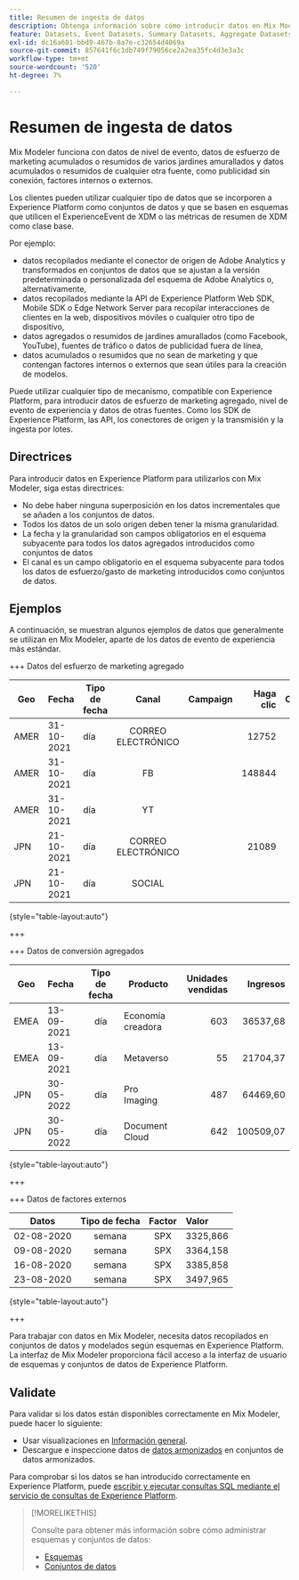 ```yaml
---
title: Resumen de ingesta de datos
description: Obtenga información sobre cómo introducir datos en Mix Modeler.
feature: Datasets, Event Datasets, Summary Datasets, Aggregate Datasets
exl-id: dc16a601-bbd9-467b-8a7e-c32654d4069a
source-git-commit: 857641f6c1db749f79056ce2a2ea35fc4d3e3a3c
workflow-type: tm+mt
source-wordcount: '520'
ht-degree: 7%

---
```


# Resumen de ingesta de datos

Mix Modeler funciona con datos de nivel de evento, datos de esfuerzo de marketing acumulados o resumidos de varios jardines amurallados y datos acumulados o resumidos de cualquier otra fuente, como publicidad sin conexión, factores internos o externos.

Los clientes pueden utilizar cualquier tipo de datos que se incorporen a Experience Platform como conjuntos de datos y que se basen en esquemas que utilicen el ExperienceEvent de XDM o las métricas de resumen de XDM como clase base.

Por ejemplo:

* datos recopilados mediante el conector de origen de Adobe Analytics y transformados en conjuntos de datos que se ajustan a la versión predeterminada o personalizada del esquema de Adobe Analytics o, alternativamente,
* datos recopilados mediante la API de Experience Platform Web SDK, Mobile SDK o Edge Network Server para recopilar interacciones de clientes en la web, dispositivos móviles o cualquier otro tipo de dispositivo,
* datos agregados o resumidos de jardines amurallados (como Facebook, YouTube), fuentes de tráfico o datos de publicidad fuera de línea,
* datos acumulados o resumidos que no sean de marketing y que contengan factores internos o externos que sean útiles para la creación de modelos.

Puede utilizar cualquier tipo de mecanismo, compatible con Experience Platform, para introducir datos de esfuerzo de marketing agregado, nivel de evento de experiencia y datos de otras fuentes. Como los SDK de Experience Platform, las API, los conectores de origen y la transmisión y la ingesta por lotes.


## Directrices

Para introducir datos en Experience Platform para utilizarlos con Mix Modeler, siga estas directrices:

* No debe haber ninguna superposición en los datos incrementales que se añaden a los conjuntos de datos.
* Todos los datos de un solo origen deben tener la misma granularidad.
* La fecha y la granularidad son campos obligatorios en el esquema subyacente para todos los datos agregados introducidos como conjuntos de datos
* El canal es un campo obligatorio en el esquema subyacente para todos los datos de esfuerzo/gasto de marketing introducidos como conjuntos de datos.


## Ejemplos

A continuación, se muestran algunos ejemplos de datos que generalmente se utilizan en Mix Modeler, aparte de los datos de evento de experiencia más estándar.

+++ Datos del esfuerzo de marketing agregado

| Geo | Fecha | Tipo de fecha | Canal | Campaign | Haga clic | Obtenido | Participación | Impresión | Open | Propio | Enviado | Gasto |
|---|:--|---|:---:|---|--:|---|--:|---|---|---|--:|--:|
| AMER | 31-10-2021 | día | CORREO ELECTRÓNICO | | 12752 | | | | | | 1132945 | |
| AMER | 31-10-2021 | día | FB | | 148844 | | | | | | | 42111 |
| AMER | 31-10-2021 | día | YT | | | | 2314452 | | | | | 10540 |
| JPN | 21-10-2021 | día | CORREO ELECTRÓNICO | | 21089 | | | | | | 3283626 | |
| JPN | 21-10-2021 | día | SOCIAL | | | | 621 | | | | | 74512 |

{style="table-layout:auto"}

+++

+++ Datos de conversión agregados

| Geo | Fecha | Tipo de fecha | Producto | Unidades vendidas | Ingresos |
|---|:---|:---:|---|--:|--:|
| EMEA | 13-09-2021 | día | Economía creadora | 603 | 36537,68 |
| EMEA | 13-09-2021 | día | Metaverso | 55 | 21704,37 |
| JPN | 30-05-2022 | día | Pro Imaging | 487 | 64469,60 |
| JPN | 30-05-2022 | día | Document Cloud | 642 | 100509,07 |

{style="table-layout:auto"}

+++

+++ Datos de factores externos

| Datos | Tipo de fecha | Factor | Valor |
|---|:---:|:---:|:---|
| 02-08-2020 | semana | SPX | 3325,866 |
| 09-08-2020 | semana | SPX | 3364,158 |
| 16-08-2020 | semana | SPX | 3385,858 |
| 23-08-2020 | semana | SPX | 3497,965 |

{style="table-layout:auto"}

+++

Para trabajar con datos en Mix Modeler, necesita datos recopilados en conjuntos de datos y modelados según esquemas en Experience Platform. La interfaz de Mix Modeler proporciona fácil acceso a la interfaz de usuario de esquemas y conjuntos de datos de Experience Platform.


## Validate

Para validar si los datos están disponibles correctamente en Mix Modeler, puede hacer lo siguiente:

* Usar visualizaciones en [Información general](/help/overview.md).
* Descargue e inspeccione datos de [datos armonizados](/help/harmonize-data/overview.md) en conjuntos de datos armonizados.

Para comprobar si los datos se han introducido correctamente en Experience Platform, puede [escribir y ejecutar consultas SQL mediante el servicio de consultas de Experience Platform](https://experienceleague.adobe.com/en/docs/experience-platform/query/home).


>[!MORELIKETHIS]
>
>Consulte para obtener más información sobre cómo administrar esquemas y conjuntos de datos:
>
>* [Esquemas](schemas.md)
>* [Conjuntos de datos](datasets.md)
